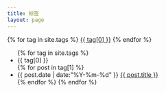 ```yaml
---
title: 标签
layout: page
---
```


<div id='tag_cloud'>
{% for tag in site.tags %}
<a href="#" title="{{ tag[0] }}" rel="{{ tag[1].size }}">{{ tag[0] }}</a>
{% endfor %}
</div>

<ul class="listing">
{% for tag in site.tags %}
  <li class="listing-seperator {{ tag[0] }}">{{ tag[0] }}</li>
{% for post in tag[1] %}
  <li class="listing-item {{ tag[0] }}">
  <time datetime="{{ post.date | date:"%Y-%m-%d" }}">{{ post.date | date:"%Y-%m-%d" }}</time>
  <a href="/cn/{{ post.url }}" title="{{ post.title }}" class="listing-item-a">{{ post.title }}</a>
  </li>
{% endfor %}
{% endfor %}
</ul>

<script src="/medias/js/jquery-1.7.1.min.js" type="text/javascript" charset="utf-8"></script> 
<script src="/medias/js/jquery.tagcloud.js" type="text/javascript" charset="utf-8"></script> 
<script language="javascript">
    $.fn.tagcloud.defaults = {
        size: {start: 14, end: 42, unit: 'px'},
        color: {start: '#ACE6E6', end: '#226666'}
    };
    $(function () {
        $('.listing-seperator, .listing-item').hide();
        var recentColor, recentSize;
        $('#tag_cloud a')
            .tagcloud()
            .mouseover(function(){
                var thiz = $(this);
                recentColor = thiz.css('color');
                //recentSize = thiz.css('font-size');
                thiz.css({'color': '#226666'});
            })
            .mouseout(function(){
                $(this).css({'color': recentColor});
            })
            .click(function() { // update the showing tags style
                var clazz = $(this).html();
                $('.listing-seperator, .listing-item').hide();
                $('.' + clazz).show();
            });
    });
</script>

